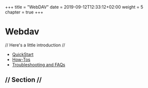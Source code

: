 +++
title = "WebDAV"
date = 2019-09-12T12:33:12+02:00
weight = 5
chapter = true
+++

# Webdav

// Here's a little introduction //

- [QuickStart]()
- [How-Tos]()
- [Troubleshooting and FAQs]()

## // Section //
